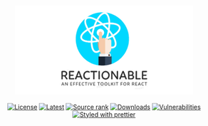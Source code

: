 <p align="center">
  <a href="/" target="_blank"><img src="resources/banner.jpg" width="400"></a>
  <br/><br/>
  <a href="/" target="_blank"><img src="https://img.shields.io/npm/l/@reactionable/reactionable" alt="License"></a>
  <a href="/" target="_blank"><img src="https://img.shields.io/github/package-json/v/@reactionable/reactionable" alt="Latest"></a>  
  <a href="/" target="_blank"><img src="https://img.shields.io/librariesio/sourcerank/npm/@reactionable/reactionable" alt="Source rank"></a>  
  <a href="/" target="_blank"><img src="https://img.shields.io/npm/dw/@reactionable/reactionable" alt="Downloads"></a>  
  <a href="/" target="_blank"><img src="https://img.shields.io/snyk/vulnerabilities/npm/@reactionable/reactionable" alt="Vulnerabilities"></a>  
  <a href="/" target="_blank"><img src="https://img.shields.io/badge/styled_with-prettier-ff69b4.svg" alt="Styled with prettier"></a>  
</p>
